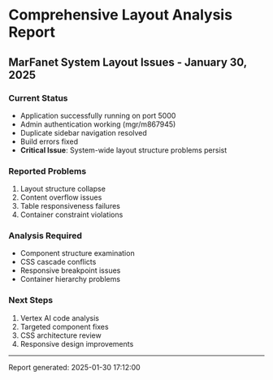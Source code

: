 # Comprehensive Layout Analysis Report
## MarFanet System Layout Issues - January 30, 2025

### Current Status
- Application successfully running on port 5000
- Admin authentication working (mgr/m867945)
- Duplicate sidebar navigation resolved
- Build errors fixed
- **Critical Issue**: System-wide layout structure problems persist

### Reported Problems
1. Layout structure collapse
2. Content overflow issues
3. Table responsiveness failures
4. Container constraint violations

### Analysis Required
- Component structure examination
- CSS cascade conflicts
- Responsive breakpoint issues
- Container hierarchy problems

### Next Steps
1. Vertex AI code analysis
2. Targeted component fixes
3. CSS architecture review
4. Responsive design improvements

---
Report generated: 2025-01-30 17:12:00